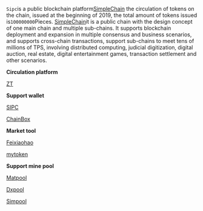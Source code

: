 
`Sipc`is a public blockchain platform[SimpleChain](https://www.simplechain.com/) the circulation of tokens on the chain, issued at the beginning of 2019, the total amount of tokens issued is`100000000`Pieces. [SimpleChain](https://www.simplechain.com/)it is a public chain with the design concept of one main chain and multiple sub-chains. It supports blockchain deployment and expansion in multiple consensus and business scenarios, and supports cross-chain transactions, support sub-chains to meet tens of millions of TPS, involving distributed computing, judicial digitization, digital auction, real estate, digital entertainment games, transaction settlement and other scenarios.

**Circulation platform**

[ZT](https://www.ztb.com/exchange?coin=SIPC_CNT)

**Support wallet**

[SIPC](https://simplechainfans.github.io/sipc-docs/docs/docs_40)

[ChainBox](https://simplechainfans.github.io/sipc-docs/docs/docs_42)

**Market tool**

[Feixiaohao](https://www.feixiaohao.com/currencies/simplechain/)

[mytoken](https://www.mytokencap.com/currency/sipc/821713744)

**Support mine pool**

[Matpool](https://matpool.io)

[Dxpool](https://www.dxpool.com/login)

[Simpool](https://simpool.sipc.vip)
